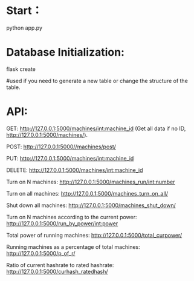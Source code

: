 # Start：
python app.py

# Database Initialization:
flask create  

#used if you need to generate a new table or change the structure of the table.

# API:
GET: http://127.0.0.1:5000/machines/<int:machine_id> 
(Get all data if no ID, http://127.0.0.1:5000/machines/).

POST: http://127.0.0.1:5000//machines/post/

PUT: http://127.0.0.1:5000/machines/<int:machine_id> 

DELETE: http://127.0.0.1:5000/machines/<int:machine_id> 

Turn on N machines: http://127.0.0.1:5000/machines_run/<int:number>

Turn on all machines: http://127.0.0.1:5000/machines_turn_on_all/

Shut down all machines: http://127.0.0.1:5000/machines_shut_down/

Turn on N machines according to the current power: http://127.0.0.1:5000/run_by_power/<int:power>

Total power of running machines: http://127.0.0.1:5000/total_curpower/

Running machines as a percentage of total machines: http://127.0.0.1:5000/p_of_r/

Ratio of current hashrate to rated hashrate: http://127.0.0.1:5000/curhash_ratedhash/
